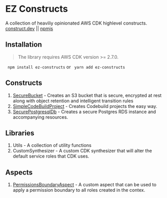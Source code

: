 # EZ Constructs 
A collection of heaviliy opinionated AWS CDK highlevel constructs. 
[construct.dev](https://constructs.dev/packages/ez-constructs/) || [npmjs](https://www.npmjs.com/package/ez-constructs)

## Installation
> The library requires AWS CDK version >= 2.7.0.

` npm install ez-constructs` or ` yarn add ez-constructs`

## Constructs
1. [SecureBucket](src/secure-bucket) - Creates an S3 bucket that is secure, encrypted at rest along with object retention and intelligent transition rules
2. [SimpleCodeBuildProject](src/codebuild-ci) - Creates Codebuild projects the easy way. 
3. [SecurePostgresqlDb](src/secure-postgresql-db/) - Creates a secure Postgres RDS instance and accompanying resources.

## Libraries
1. Utils - A collection of utility functions
2. CustomSynthesizer - A custom CDK synthesizer that will alter the default service roles that CDK uses. 

## Aspects
1. [PermissionsBoundaryAspect](src/aspects) - A custom aspect that can be used to apply a permission boundary to all roles created in the contex.
